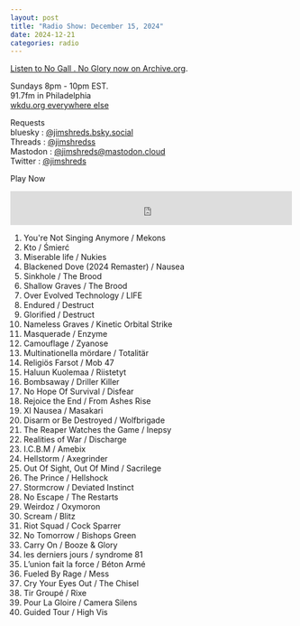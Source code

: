 ```yaml
---
layout: post
title: "Radio Show: December 15, 2024"
date: 2024-12-21
categories: radio
---
```


[Listen to No Gall . No Glory now on Archive.org](https://archive.org/details/2024-12-15-nogallnoglory).

Sundays 8pm - 10pm EST.<br>
91.7fm in Philadelphia<br>
[wkdu.org everywhere else](https://www.wkdu.org)

Requests<br>
bluesky : [@jimshreds.bsky.social](https://bsky.app/profile/jimshreds.bsky.social)<br>
Threads : [@jimshredss](https://www.threads.net/@jimshredss)<br>
Mastodon : [@jimshreds@mastodon.cloud](https://mastodon.cloud/@jimshreds)<br>
Twitter : [@jimshreds](https://twitter.com/jimshreds)<br>



Play Now<br>

<iframe src="https://archive.org/embed/2024-12-15-nogallnoglory" width="500" height="60" frameborder="0" webkitallowfullscreen="true" mozallowfullscreen="true" allowfullscreen></iframe>

1. You're Not Singing Anymore / Mekons
2. Kto / Śmierć
3. Miserable life / Nukies
4. Blackened Dove (2024 Remaster) / Nausea
5. Sinkhole / The Brood
6. Shallow Graves / The Brood
7. Over Evolved Technology / LIFE
8. Endured / Destruct 
9. Glorified / Destruct 
10. Nameless Graves / Kinetic Orbital Strike
11. Masquerade / Enzyme
12. Camouflage / Zyanose
13. Multinationella mördare / Totalitär
14. Religiös Farsot / Mob 47
15. Haluun Kuolemaa / Riistetyt
16. Bombsaway / Driller Killer
17. No Hope Of Survival / Disfear
18. Rejoice the End / From Ashes Rise
19. XI Nausea / Masakari
20. Disarm or Be Destroyed / Wolfbrigade
21. The Reaper Watches the Game / Inepsy
22. Realities of War / Discharge
23. I.C.B.M / Amebix
24. Hellstorm / Axegrinder
25. Out Of Sight, Out Of Mind / Sacrilege
26. The Prince / Hellshock
27. Stormcrow / Deviated Instinct
28. No Escape / The Restarts
29. Weirdoz / Oxymoron
30. Scream / Blitz
31. Riot Squad / Cock Sparrer
32. No Tomorrow / Bishops Green
33. Carry On / Booze & Glory
34. les derniers jours / syndrome 81
35. L’union fait la force / Béton Armé
36. Fueled By Rage / Mess
37. Cry Your Eyes Out / The Chisel
38. Tir Groupé / Rixe
39. Pour La Gloire / Camera Silens
40. Guided Tour / High Vis